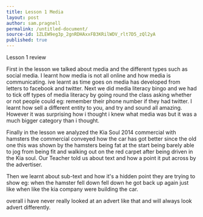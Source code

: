 ```yaml
---
title: Lesson 1 Media
layout: post
author: sam.pragnell
permalink: /untitled-document/
source-id: 1ZLEW9eg3p_2gnRDHAxxFB3KRilWDV_rlt7D5_zQl2yA
published: true
---
```

Lesson 1 review

First in the lesson we talked about media and the different types such as social media. I learnt how media is not all online and how media is communicating. ive learnt as time goes on media has developed from letters to facebook and twitter. Next we did media literacy bingo and we had to tick off types of media literacy by going round the class asking whether or not people could eg: remember their phone number if they had twitter. I learnt how sell a different entity to you, and try and sound all amazing. However it was surprising how i thought i knew what media was but it was a much bigger category than i thought.

Finally in the lesson we analyzed the Kia Soul 2014 commercial with hamsters the commercial conveyed how the car has got better since the old one this was shown by the hamsters being fat at the start being barely able to jog from being fit and walking out on the red carpet after being driven in the Kia soul. Our Teacher told us about text and how a point it put across by the advertiser.

Then we learnt about sub-text and how it's a hidden point they are trying to show eg: when the hamster fell down fell down he got back up again just like when like the kia company were building the car. 

overall i have never really looked at an advert like that and will always look advert differently.

